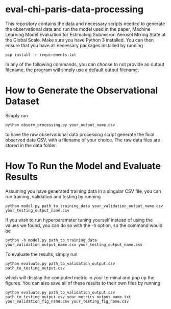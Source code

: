 # eval-chi-paris-data-processing

This repository contains the data and necessary scripts needed to generate the observational data and run the model used in the paper, Machine Learning Model Evaluation for Estimating Submicron Aerosol Mixing State at the Global Scale.
Make sure you have Python 3 installed. You can then ensure that you have all necessary packages installed by running
```
pip install -r requirements.txt
```
In any of the following commands, you can choose to not provide an output filename, the program will simply use a default output filename.
# **How to Generate the Observational Dataset**
Simply run
```
python observ_processing.py your_output_name.csv
```
to have the raw observational data processing script generate the final observed data CSV, with a filename of your choice. The raw data files are stored in the data folder.

# **How To Run the Model and Evaluate Results**
Assuming you have generated training data in a singular CSV file, you can run training, validation and testing by running
```
python model.py path_to_training_data your_validation_output_name.csv your_testing_output_name.csv
```

If you wish to run hyperparameter tuning yourself instead of using the values we found, you can do so with the -h option, so the command would be
```
python -h model.py path_to_training_data your_validation_output_name.csv your_testing_output_name.csv
```
To evaluate the results, simply run 
```
python evaluate.py path_to_validation_output.csv path_to_testing_output.csv
```
which will display the computed metric in your terminal and pop up the figures. You can also save all of these results to their own files by running
```
python evaluate.py path_to_validation_output.csv path_to_testing_output.csv your_metrics_output_name.txt your_validation_fig_name.csv your_testing_fig_name.csv
```

